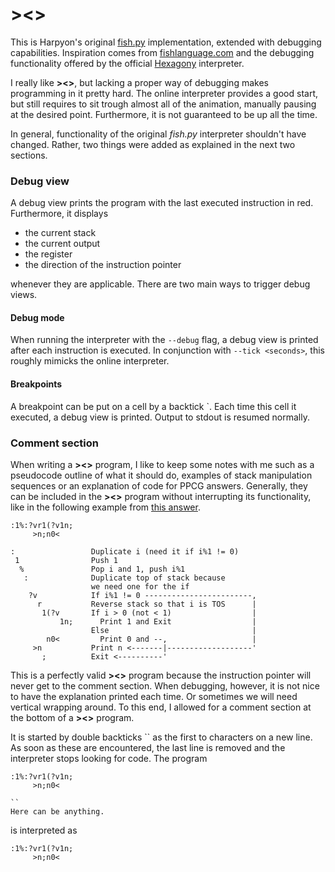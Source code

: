 # ><>

This is Harpyon's original [fish.py](https://gist.github.com/anonymous/6392418) implementation, extended with debugging capabilities. Inspiration comes from [fishlanguage.com](http://fishlanguage.com) and the debugging functionality offered by the official  [Hexagony](https://github.com/m-ender/hexagony) interpreter.

I really like **><>**, but lacking a proper way of debugging makes programming in it pretty hard. The online interpreter provides a good start, but still requires to sit trough almost all of the animation, manually pausing at the desired point. Furthermore, it is not guaranteed to be up all the time.

In general, functionality of the original *fish.py* interpreter shouldn't have changed. Rather, two things were added as explained in the next two sections.

### Debug view

A debug view prints the program with the last executed instruction in red. Furthermore, it displays

* the current stack
* the current output
* the register
* the direction of the instruction pointer

whenever they are applicable. There are two main ways to trigger debug views.

#### Debug mode

When running the interpreter with the `--debug` flag, a debug view is printed after each instruction is executed. In conjunction with `--tick <seconds>`, this roughly mimicks the online interpreter.

#### Breakpoints

A breakpoint can be put on a cell by a backtick \`. Each time this cell it executed, a debug view is printed. Output to stdout is resumed normally.

### Comment section

When writing a **><>** program, I like to keep some notes with me such as a pseudocode outline of what it should do, examples of stack manipulation sequences or an explanation of code for PPCG answers. Generally, they can be included in the **><>** program without interrupting its functionality, like in the following example from [this answer](http://codegolf.stackexchange.com/a/111300/63647).

    :1%:?vr1(?v1n;
         >n;n0<
    
    :                 Duplicate i (need it if i%1 != 0)
     1                Push 1
      %               Pop i and 1, push i%1
       :              Duplicate top of stack because
                      we need one for the if
        ?v            If i%1 != 0 ------------------------,
          r           Reverse stack so that i is TOS      |
           1(?v       If i > 0 (not < 1)                  |
               1n;      Print 1 and Exit                  |
                      Else                                |
            n0<         Print 0 and --,                   |
         >n           Print n <-------|-------------------'
           ;          Exit <----------'

This is a perfectly valid **><>** program because the instruction pointer will never get to the comment section. When debugging, however, it is not nice to have the explanation printed each time. Or sometimes we will need vertical wrapping around. To this end, I allowed for a comment section at the bottom of a **><>** program.

It is started by double backticks \`\` as the first to characters on a new line. As soon as these are encountered, the last line is removed and the interpreter stops looking for code. The program

    :1%:?vr1(?v1n;
         >n;n0<
    
    ``
    Here can be anything.

is interpreted as

    :1%:?vr1(?v1n;
         >n;n0<

